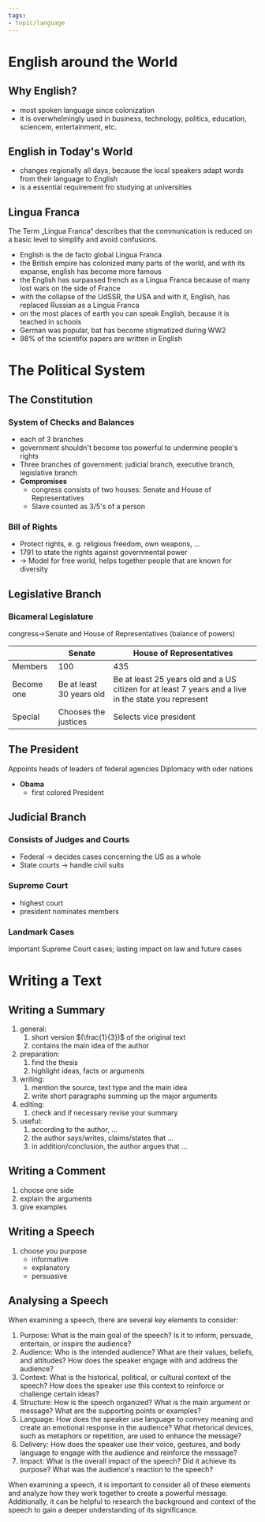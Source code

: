 ```yaml
---
tags:
- topic/language
---
```


# English around the World

## Why English?

- most spoken language since colonization
- it is overwhelmingly used in business, technology, politics, education, sciencem, entertainment, etc.

## English in Today's World

- changes regionally all days, because the local speakers adapt words from their language to English
- is a essential requirement fro studying at universities

## Lingua Franca

The Term „Lingua Franca“ describes that the communication is reduced on a basic level to simplify and avoid confusions.

* English is the de facto global Lingua Franca 
* the British empire has colonized many parts of the world, and with its expanse, english has become more famous
* the English has surpassed french as a Lingua Franca because of many lost wars on the side of France
* with the collapse of the UdSSR, the USA and with it, English, has replaced Russian as a Lingua Franca
* on the most places of earth you can speak English, because it is teached in schools
* German was popular, bat has become stigmatized during WW2
* 98% of the scientifix papers are written in English

# The Political System

## The Constitution

### System of Checks and Balances

- each of 3 branches 
- government shouldn't become too powerful to undermine people's rights
- Three branches of government: judicial branch, executive branch, legislative branch
- **Compromises**
	- congress consists of two houses: Senate and House of Representatives
	- Slave counted as 3/5's of a person

### Bill of Rights

- Protect rights, e. g. religious freedom, own weapons, ...
- 1791 to state the rights against governmental power
- → Model for free world, helps together people that are known for diversity

## Legislative Branch

### Bicameral Legislature

congress→Senate and House of Representatives (balance of powers)

| |Senate|House of Representatives|
|-|-|-|
|Members|100|435|
|Become one|Be at least 30 years old|Be at least 25 years old and a US citizen for at least 7 years and a live in the state you represent|
|Special|Chooses the justices|Selects vice president|

## The President

Appoints heads of leaders of federal agencies
Diplomacy with oder nations

- **Obama**
	- first colored President

## Judicial Branch

### Consists of Judges and Courts

- Federal → decides cases concerning the US as a whole
- State courts → handle civil suits

### Supreme Court

- highest court
- president nominates members

### Landmark Cases

Important Supreme Court cases; lasting impact on law and future cases

# Writing a Text

## Writing a Summary

1. general:
	1. short version $(\frac{1}{3})$ of the original text
	1. contains the main idea of the author
1. preparation:
	1. find the thesis
	1. highlight ideas, facts or arguments
1. writing:
	1. mention the source, text type and the main idea
	1. write short paragraphs summing up the major arguments
1. editing:
	1. check and if necessary revise your summary
1. useful:
	1. according to the author, ...
	1. the author says/writes, claims/states that ...
	1. in addition/conclusion, the author argues that ...

## Writing a Comment

1. choose one side
1. explain the arguments
1. give examples

## Writing a Speech

1. choose you purpose
	- informative
	- explanatory
	- persuasive

## Analysing a Speech

When examining a speech, there are several key elements to consider:
1.  Purpose: What is the main goal of the speech? Is it to inform, persuade, entertain, or inspire the audience?
1.  Audience: Who is the intended audience? What are their values, beliefs, and attitudes? How does the speaker engage with and address the audience?
1.  Context: What is the historical, political, or cultural context of the speech? How does the speaker use this context to reinforce or challenge certain ideas?
1.  Structure: How is the speech organized? What is the main argument or message? What are the supporting points or examples?
1.  Language: How does the speaker use language to convey meaning and create an emotional response in the audience? What rhetorical devices, such as metaphors or repetition, are used to enhance the message?
1.  Delivery: How does the speaker use their voice, gestures, and body language to engage with the audience and reinforce the message?
1.  Impact: What is the overall impact of the speech? Did it achieve its purpose? What was the audience's reaction to the speech?

When examining a speech, it is important to consider all of these elements and analyze how they work together to create a powerful message. Additionally, it can be helpful to research the background and context of the speech to gain a deeper understanding of its significance.
